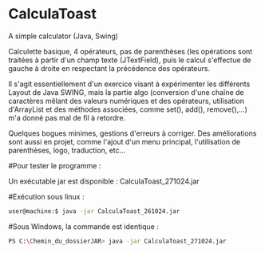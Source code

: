 # CalculaToast
A simple calculator (Java, Swing)

Calculette basique, 4 opérateurs, pas de parenthèses (les opérations sont traitées à partir d'un champ texte (JTextField), puis le calcul s'effectue de gauche à droite en respectant la précédence des opérateurs.

Il s'agit essentiellement d'un exercice visant à expérimenter les différents Layout de Java SWING, mais la partie algo (conversion d'une chaîne de caractères mêlant des valeurs numériques et des opérateurs, utilisation d'ArrayList et des méthodes associées, comme set(), add(), remove(),...) m'a donné pas mal de fil à retordre.

Quelques bogues minimes, gestions d'erreurs à corriger.
Des améliorations sont aussi en projet, comme l'ajout d'un menu principal, l'utilisation de parenthèses, logo, traduction, etc...


#Pour tester le programme :

Un exécutable jar est disponible : CalculaToast_271024.jar


#Exécution sous linux :
```bash
user@machine:$ java -jar CalculaToast_261024.jar
```

#Sous Windows, la commande est identique :
```bash
PS C:\Chemin_du_dossierJAR> java -jar CalculaToast_271024.jar 
```
